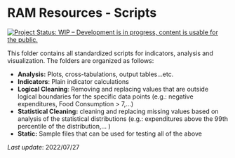 # RAM Resources - Scripts
<!-- badges: start -->

[![Project Status: WIP – Development is in progress, content is usable for the
public.](https://www.repostatus.org/badges/latest/wip.svg)](https://www.repostatus.org/#wip)

<!-- badges: end -->


This folder contains all standardized scripts for indicators, analysis and visualization. The folders are organized as follows:

- **Analysis:** Plots, cross-tabulations, output tables...etc.
- **Indicators**: Plain indicator calculations
- **Logical Cleaning**: Removing and replacing values that are outside logical boundaries for the specific data points (e.g.: negative expenditures, Food Consumption > 7,…)
- **Statistical Cleaning:** cleaning and replacing missing values based on analysis of the statistical distributions (e.g.: expenditures above the 99th percentile of the distribution,… )
- **Static:** Sample files that can be used for testing all of the above

_Last update_: 2022/07/27
